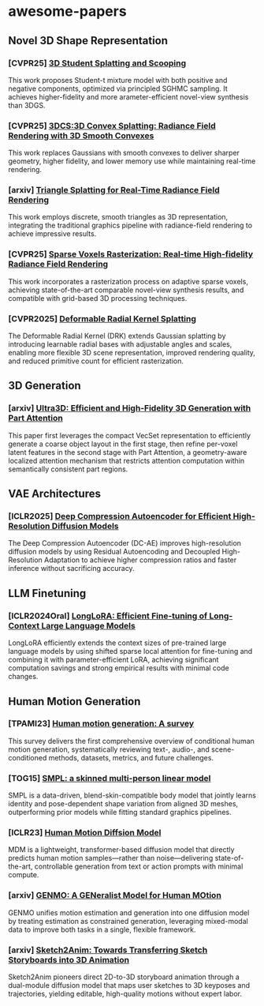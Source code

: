 # awesome-papers

## Novel 3D Shape Representation
### [CVPR25] [3D Student Splatting and Scooping](https://arxiv.org/abs/2503.10148)
This work proposes Student-t mixture model with both positive and negative components, optimized via principled SGHMC sampling. It achieves higher-fidelity and more arameter-efficient novel-view synthesis than 3DGS.

### [CVPR25] [3DCS:3D Convex Splatting: Radiance Field Rendering with 3D Smooth Convexes](https://arxiv.org/html/2411.14974v2)
This work replaces Gaussians with smooth convexes to deliver sharper geometry, higher fidelity, and lower memory use while maintaining real-time rendering.

### [arxiv] [Triangle Splatting for Real-Time Radiance Field Rendering](https://arxiv.org/abs/2505.19175)
This work employs discrete, smooth triangles as 3D representation, integrating the traditional graphics pipeline with radiance-field rendering to achieve impressive results.

### [CVPR25] [Sparse Voxels Rasterization: Real-time High-fidelity Radiance Field Rendering](https://arxiv.org/abs/2412.04459)
This work incorporates a rasterization process on adaptive sparse voxels, achieving state-of-the-art comparable novel-view synthesis results, and compatible with grid-based 3D processing techniques.


### [CVPR2025] [Deformable Radial Kernel Splatting](https://openaccess.thecvf.com/content/CVPR2025/papers/Huang_Deformable_Radial_Kernel_Splatting_CVPR_2025_paper.pdf)
The Deformable Radial Kernel (DRK) extends Gaussian splatting by introducing learnable radial bases with adjustable angles and scales, enabling more flexible 3D scene representation, improved rendering quality, and reduced primitive count for efficient rasterization.

## 3D Generation

### [arxiv] [Ultra3D: Efficient and High-Fidelity 3D Generation with Part Attention](https://arxiv.org/abs/2507.17745)
This paper first leverages the compact VecSet representation to efficiently generate a coarse object layout in the first stage, then refine per-voxel latent features in the second stage with Part Attention, a geometry-aware localized attention mechanism that restricts attention computation within semantically consistent part regions.

## VAE Architectures

### [ICLR2025] [Deep Compression Autoencoder for Efficient High-Resolution Diffusion Models](https://arxiv.org/abs/2410.10733)
The Deep Compression Autoencoder (DC-AE) improves high-resolution diffusion models by using Residual Autoencoding and Decoupled High-Resolution Adaptation to achieve higher compression ratios and faster inference without sacrificing accuracy.

## LLM Finetuning

### [ICLR2024Oral] [LongLoRA: Efficient Fine-tuning of Long-Context Large Language Models](https://arxiv.org/abs/2309.12307)
LongLoRA efficiently extends the context sizes of pre-trained large language models by using shifted sparse local attention for fine-tuning and combining it with parameter-efficient LoRA, achieving significant computation savings and strong empirical results with minimal code changes.

## Human Motion Generation
### [TPAMI23] [Human motion generation: A survey](https://arxiv.org/abs/2307.10894)
This survey delivers the first comprehensive overview of conditional human motion generation, systematically reviewing text-, audio-, and scene-conditioned methods, datasets, metrics, and future challenges.

### [TOG15] [SMPL: a skinned multi-person linear model](https://dl.acm.org/doi/10.1145/2816795.2818013)
SMPL is a data-driven, blend-skin-compatible body model that jointly learns identity and pose-dependent shape variation from aligned 3D meshes, outperforming prior models while fitting standard graphics pipelines.

### [ICLR23] [Human Motion Diffsion Model](https://arxiv.org/abs/2209.14916)
MDM is a lightweight, transformer-based diffusion model that directly predicts human motion samples—rather than noise—delivering state-of-the-art, controllable generation from text or action prompts with minimal compute.

### [arxiv] [GENMO: A GENeralist Model for Human MOtion](https://arxiv.org/abs/2505.01425)
GENMO unifies motion estimation and generation into one diffusion model by treating estimation as constrained generation, leveraging mixed-modal data to improve both tasks in a single, flexible framework.

### [arxiv] [Sketch2Anim: Towards Transferring Sketch Storyboards into 3D Animation](https://arxiv.org/abs/2504.19189)
Sketch2Anim pioneers direct 2D-to-3D storyboard animation through a dual-module diffusion model that maps user sketches to 3D keyposes and trajectories, yielding editable, high-quality motions without expert labor.

